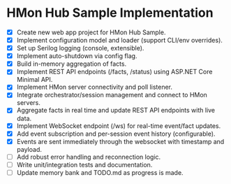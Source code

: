 # HMon Hub Sample Implementation

- [x] Create new web app project for HMon Hub Sample.
- [x] Implement configuration model and loader (support CLI/env overrides).
- [x] Set up Serilog logging (console, extensible).
- [x] Implement auto-shutdown via config flag.
- [x] Build in-memory aggregation of facts.
- [x] Implement REST API endpoints (/facts, /status) using ASP.NET Core Minimal API.
- [x] Implement HMon server connectivity and poll listener.
- [x] Integrate orchestrator/session management and connect to HMon servers.
- [x] Aggregate facts in real time and update REST API endpoints with live data.
- [x] Implement WebSocket endpoint (/ws) for real-time event/fact updates.
- [x] Add event subscription and per-session event history (configurable).
- [x] Events are sent immediately through the websocket with timestamp and payload.
- [ ] Add robust error handling and reconnection logic.
- [ ] Write unit/integration tests and documentation.
- [ ] Update memory bank and TODO.md as progress is made.
